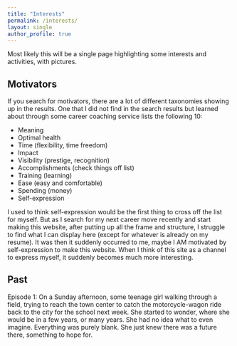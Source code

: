 ```yaml
---
title: "Interests"
permalink: /interests/
layout: single
author_profile: true
---
```


Most likely this will be a single page highlighting some interests and activities, with pictures.

## Motivators

If you search for motivators, there are a lot of different taxonomies showing up in the results. One that I did not find
in the search results but learned about through some career coaching service lists the following 10:
- Meaning 
- Optimal health
- Time (flexibility, time freedom)
- Impact
- Visibility (prestige, recognition)
- Accomplishments (check things off list)
- Training (learning)
- Ease (easy and comfortable)
- Spending (money)
- Self-expression

I used to think self-expression would be the first thing to cross off the list for myself. But as I search for my next 
career move recently and start making this website, after putting up all the frame and structure, I struggle to find 
what I can display here (except for whatever is already on my resume). It was then it suddenly occurred to me, maybe I 
AM motivated by self-expression to make this website. When I think of this site as a channel to express myself, it 
suddenly becomes much more interesting.

## Past

Episode 1: On a Sunday afternoon, some teenage girl walking through a field, trying to reach the town center to 
catch the motorcycle-wagon ride back to the city for the school next week. She started to wonder, where she would be 
in a few years, or many years. She had no idea what to even imagine. Everything was purely blank. She just knew
there was a future there, something to hope for. 